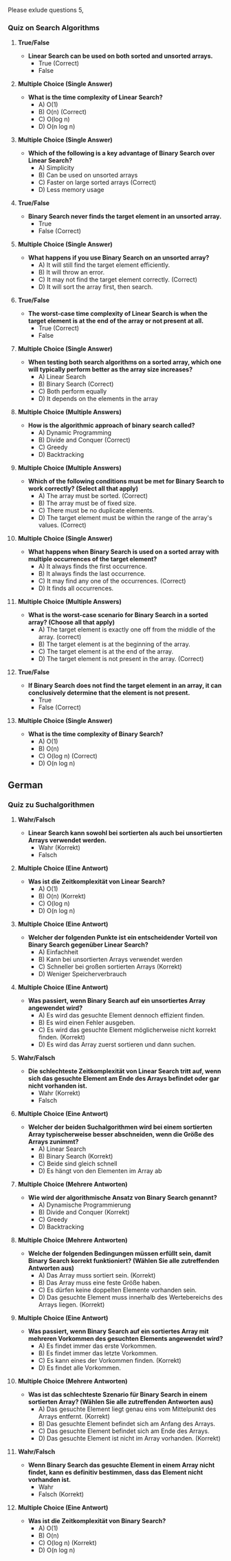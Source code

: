 

Please exlude questions 5, 
### Quiz on Search Algorithms

1. **True/False**
   - **Linear Search can be used on both sorted and unsorted arrays.**
     - True (Correct)
     - False

2. **Multiple Choice (Single Answer)**
   - **What is the time complexity of Linear Search?**
     - A) O(1)
     - B) O(n) (Correct)
     - C) O(log n)
     - D) O(n log n)

4. **Multiple Choice (Single Answer)**
   - **Which of the following is a key advantage of Binary Search over Linear Search?**
     - A) Simplicity
     - B) Can be used on unsorted arrays
     - C) Faster on large sorted arrays (Correct)
     - D) Less memory usage

5. **True/False**
   - **Binary Search never finds the target element in an unsorted array.**
     - True
     - False (Correct)

6. **Multiple Choice (Single Answer)**
   - **What happens if you use Binary Search on an unsorted array?**
     - A) It will still find the target element efficiently.
     - B) It will throw an error.
     - C) It may not find the target element correctly. (Correct)
     - D) It will sort the array first, then search.

7. **True/False**
   - **The worst-case time complexity of Linear Search is when the target element is at the end of the array or not present at all.**
     - True (Correct)
     - False

10. **Multiple Choice (Single Answer)**
    - **When testing both search algorithms on a sorted array, which one will typically perform better as the array size increases?**
      - A) Linear Search
      - B) Binary Search (Correct)
      - C) Both perform equally
      - D) It depends on the elements in the array

11. **Multiple Choice (Multiple Answers)**
    - **How is the algorithmic approach of binary search called?**
      - A) Dynamic Programming
      - B) Divide and Conquer (Correct)
      - C) Greedy
      - D) Backtracking

12. **Multiple Choice (Multiple Answers)**
    - **Which of the following conditions must be met for Binary Search to work correctly? (Select all that apply)**
      - A) The array must be sorted. (Correct)
      - B) The array must be of fixed size.
      - C) There must be no duplicate elements.
      - D) The target element must be within the range of the array's values. (Correct)

14. **Multiple Choice (Single Answer)**
    - **What happens when Binary Search is used on a sorted array with multiple occurrences of the target element?**
      - A) It always finds the first occurrence.
      - B) It always finds the last occurrence.
      - C) It may find any one of the occurrences. (Correct)
      - D) It finds all occurrences.

16. **Multiple Choice (Multiple Answers)**
    - **What is the worst-case scenario for Binary Search in a sorted array? (Choose all that apply)**
      - A) The target element is exactly one off from the middle of the array. (correct)
      - B) The target element is at the beginning of the array.
      - C) The target element is at the end of the array.
      - D) The target element is not present in the array. (Correct)

17. **True/False**
    - **If Binary Search does not find the target element in an array, it can conclusively determine that the element is not present.**
      - True 
      - False (Correct)

2. **Multiple Choice (Single Answer)**
   - **What is the time complexity of Binary Search?**
     - A) O(1)
     - B) O(n) 
     - C) O(log n) (Correct)
     - D) O(n log n)

## German

### Quiz zu Suchalgorithmen

1. **Wahr/Falsch**
   - **Linear Search kann sowohl bei sortierten als auch bei unsortierten Arrays verwendet werden.**
     - Wahr (Korrekt)
     - Falsch

2. **Multiple Choice (Eine Antwort)**
   - **Was ist die Zeitkomplexität von Linear Search?**
     - A) O(1)
     - B) O(n) (Korrekt)
     - C) O(log n)
     - D) O(n log n)

3. **Multiple Choice (Eine Antwort)**
   - **Welcher der folgenden Punkte ist ein entscheidender Vorteil von Binary Search gegenüber Linear Search?**
     - A) Einfachheit
     - B) Kann bei unsortierten Arrays verwendet werden
     - C) Schneller bei großen sortierten Arrays (Korrekt)
     - D) Weniger Speicherverbrauch

4. **Multiple Choice (Eine Antwort)**
   - **Was passiert, wenn Binary Search auf ein unsortiertes Array angewendet wird?**
     - A) Es wird das gesuchte Element dennoch effizient finden.
     - B) Es wird einen Fehler ausgeben.
     - C) Es wird das gesuchte Element möglicherweise nicht korrekt finden. (Korrekt)
     - D) Es wird das Array zuerst sortieren und dann suchen.

5. **Wahr/Falsch**
   - **Die schlechteste Zeitkomplexität von Linear Search tritt auf, wenn sich das gesuchte Element am Ende des Arrays befindet oder gar nicht vorhanden ist.**
     - Wahr (Korrekt)
     - Falsch

6. **Multiple Choice (Eine Antwort)**
    - **Welcher der beiden Suchalgorithmen wird bei einem sortierten Array typischerweise besser abschneiden, wenn die Größe des Arrays zunimmt?**
      - A) Linear Search
      - B) Binary Search (Korrekt)
      - C) Beide sind gleich schnell
      - D) Es hängt von den Elementen im Array ab

7. **Multiple Choice (Mehrere Antworten)**
    - **Wie wird der algorithmische Ansatz von Binary Search genannt?**
      - A) Dynamische Programmierung
      - B) Divide and Conquer (Korrekt)
      - C) Greedy
      - D) Backtracking

8. **Multiple Choice (Mehrere Antworten)**
    - **Welche der folgenden Bedingungen müssen erfüllt sein, damit Binary Search korrekt funktioniert? (Wählen Sie alle zutreffenden Antworten aus)**
      - A) Das Array muss sortiert sein. (Korrekt)
      - B) Das Array muss eine feste Größe haben.
      - C) Es dürfen keine doppelten Elemente vorhanden sein.
      - D) Das gesuchte Element muss innerhalb des Wertebereichs des Arrays liegen. (Korrekt)

9. **Multiple Choice (Eine Antwort)**
    - **Was passiert, wenn Binary Search auf ein sortiertes Array mit mehreren Vorkommen des gesuchten Elements angewendet wird?**
      - A) Es findet immer das erste Vorkommen.
      - B) Es findet immer das letzte Vorkommen.
      - C) Es kann eines der Vorkommen finden. (Korrekt)
      - D) Es findet alle Vorkommen.

10. **Multiple Choice (Mehrere Antworten)**
    - **Was ist das schlechteste Szenario für Binary Search in einem sortierten Array? (Wählen Sie alle zutreffenden Antworten aus)**
      - A) Das gesuchte Element liegt genau eins vom Mittelpunkt des Arrays entfernt. (Korrekt)
      - B) Das gesuchte Element befindet sich am Anfang des Arrays.
      - C) Das gesuchte Element befindet sich am Ende des Arrays.
      - D) Das gesuchte Element ist nicht im Array vorhanden. (Korrekt)

11. **Wahr/Falsch**
    - **Wenn Binary Search das gesuchte Element in einem Array nicht findet, kann es definitiv bestimmen, dass das Element nicht vorhanden ist.**
      - Wahr
      - Falsch (Korrekt)

12. **Multiple Choice (Eine Antwort)**
    - **Was ist die Zeitkomplexität von Binary Search?**
      - A) O(1)
      - B) O(n)
      - C) O(log n) (Korrekt)
      - D) O(n log n)


